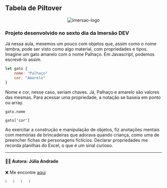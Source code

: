 ## Tabela de Piltover

<p align="center"><img src="https://www.alura.com.br/assets/img/imersoes/dev-2021/logo-imersao-conversor-de-moedas.svg" alt="imersao-logo"></p>

### Projeto desenvolvido no sexto dia da Imersão DEV

Já nessa aula, mexemos um pouco com objetos que, assim como o nome lembra, pode ser visto como algo material, com propriedades e tipos. Imagine um gato amarelo com o nome Palhaço. Em Javascript, podemos escrevê-lo assim. 

``` Javascript
let gato {
    nome: "Palhaço"
    cor: "Amarelo"
}
```

Nome e cor, nesse caso, seriam chaves. Já, Palhaço e amarelo são valores das mesmas. Para acessar uma propriedade, a notação se baseia em ponto ou array. 

```
gato.nome
```
```
gato['cor']
```

Ao exercitar a construção e manipulação de objetos, fiz anotações mentais com memórias de brincadeiras que adorava quando criança, como uma de preencher fichas de personagens fictícios. Declarar propriedades me recorda planilhas do Excel, o que é um sinal curioso. 

***

#### 👩‍💻 Autora: Júlia Andrade

❌ Me encontre [aqui](https://linktr.ee/julia.b.andrade)


<img src="https://www.alura.com.br/assets/img/alura-share.1647533642.png" alt="alura-logo" style="width: 5%;"><img src="https://cdn.icon-icons.com/icons2/2108/PNG/512/javascript_icon_130900.png" alt="javascript-logo" style="width: 5%;"><img src="https://cdn-icons-png.flaticon.com/512/732/732190.png" alt="css-logo" style="width: 5%;"><img src="https://cdn-icons-png.flaticon.com/512/732/732212.png" alt="html-logo" style="width: 5%;">